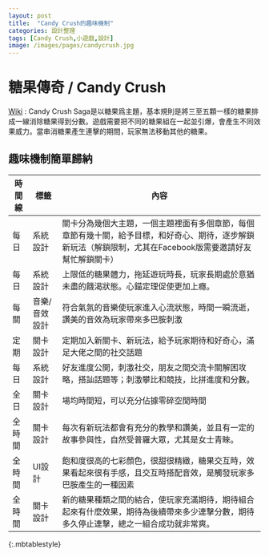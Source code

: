 ```yaml
---
layout: post
title:  "Candy Crush的趣味機制"
categories: 設計整理
tags: [Candy Crush,小遊戲,設計]
image: /images/pages/candycrush.jpg
---
```



# 糖果傳奇  / Candy Crush  
[Wiki](https://zh.wikipedia.org/wiki/Candy_Crush_Saga) : Candy Crush Saga是以糖果爲主題，基本規則是將三至五顆一樣的糖果排成一線消除糖果得到分數。遊戲需要把不同的糖果組在一起並引爆，會產生不同效果威力。當串消糖果產生連擊的期間，玩家無法移動其他的糖果。

## 趣味機制簡單歸納

|時間線|標籤|內容|
|--|--|--|
|每日|系統設計|關卡分為幾個大主題，一個主題裡面有多個章節，每個章節有幾十關，給予目標，和好奇心、期待，逐步解鎖新玩法（解鎖限制，尤其在Facebook版需要邀請好友幫忙解鎖關卡）|
|每日|系統設計|上限低的糖果體力，拖延遊玩時長，玩家長期處於意猶未盡的饑渴狀態。心錨定理促使更加上癮。|
|每關|音樂/音效設計|符合氣氛的音樂使玩家進入心流狀態，時間一瞬流逝，讚美的音效為玩家帶來多巴胺刺激|
|定期|關卡設計|定期加入新關卡、新玩法，給予玩家期待和好奇心，滿足大佬之間的社交話題|
|每日|系統設計|好友進度公開，刺激社交，朋友之間交流卡關解困攻略，搭訕話題等；刺激攀比和競技，比拼進度和分數。|
|全日|關卡設計|場均時間短，可以充分佔據零碎空閒時間|
|全時間|關卡設計|每次有新玩法都會有充分的教學和讚美，並且有一定的故事參與性，自然受普羅大眾，尤其是女士青睞。|
|全時間|UI設計|飽和度很高的七彩顏色，很甜很精緻，糖果交互時，效果看起來很有手感，且交互時搭配音效，是觸發玩家多巴胺產生的一種因素|
|全時間|關卡設計|新的糖果種類之間的結合，使玩家充滿期待，期待組合起來有什麼效果，期待為後續帶來多少連擊分數，期待多久停止連擊，總之一組合成功就非常爽。|
{:.mbtablestyle}
 
